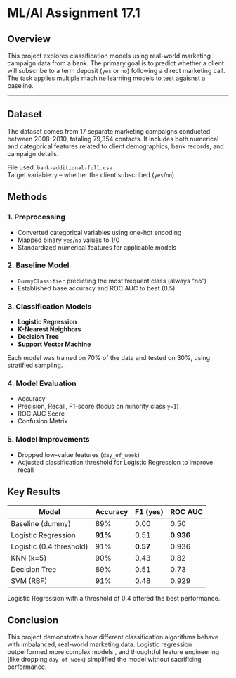 # ML/AI Assignment 17.1

## Overview

This project explores classification models using real-world marketing campaign data from a bank. The primary goal is to predict whether a client will subscribe to a term deposit (`yes` or `no`) following a direct marketing call. The task applies multiple machine learning models to test agaisnst a baseline.

---

## Dataset

The dataset comes from 17 separate marketing campaigns conducted between 2008–2010, totaling 79,354 contacts. It includes both numerical and categorical features related to client demographics, bank records, and campaign details.

File used: `bank-additional-full.csv`  
Target variable: `y` – whether the client subscribed (`yes`/`no`)

## Methods

### 1. **Preprocessing**
- Converted categorical variables using one-hot encoding
- Mapped binary `yes`/`no` values to 1/0
- Standardized numerical features for applicable models

### 2. **Baseline Model**
- `DummyClassifier` predicting the most frequent class (always “no”)
- Established base accuracy and ROC AUC to beat (0.5)

### 3. **Classification Models**
- **Logistic Regression** 
- **K-Nearest Neighbors**
- **Decision Tree**
- **Support Vector Machine**

Each model was trained on 70% of the data and tested on 30%, using stratified sampling.

### 4. **Model Evaluation**
- Accuracy
- Precision, Recall, F1-score (focus on minority class `y=1`)
- ROC AUC Score
- Confusion Matrix

### 5. **Model Improvements**
- Dropped low-value features (`day_of_week`)
- Adjusted classification threshold for Logistic Regression to improve recall


##  Key Results

| Model                     | Accuracy | F1 (yes) | ROC AUC |
|--------------------------|----------|----------|----------|
| Baseline (dummy)         | 89%      | 0.00     | 0.50      |
| Logistic Regression      | **91%**  | 0.51     | **0.936** |
| Logistic (0.4 threshold) | 91%      | **0.57** | 0.936     |
| KNN (k=5)                | 90%      | 0.43     | 0.82      |
| Decision Tree            | 89%      | 0.51     | 0.73      |
| SVM (RBF)                | 91%      | 0.48     | 0.929     |

Logistic Regression with a threshold of 0.4 offered the best performance.



## Conclusion

This project demonstrates how different classification algorithms behave with imbalanced, real-world marketing data. Logistic regression outperformed more complex models , and thoughtful feature engineering (like dropping `day_of_week`) simplified the model without sacrificing performance.
